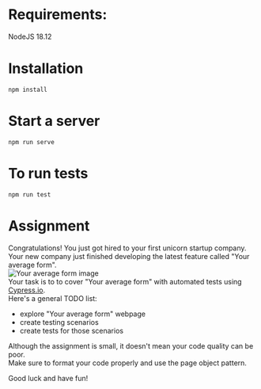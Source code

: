 # Requirements:
NodeJS 18.12  

# Installation  
`npm install`

# Start a server  
`npm run serve`

# To run tests  
`npm run test`

# Assignment  
Congratulations! You just got hired to your first unicorn startup company.  
Your new company just finished developing the latest feature called "Your average form".  
![Your average form image](public/webpage.jpg)  
Your task is to to cover "Your average form" with automated tests using [Cypress.io](https://cypress.io).  
Here's a general TODO list:
- explore "Your average form" webpage
- create testing scenarios
- create tests for those scenarios

Although the assignment is small, it doesn't mean your code quality can be poor.  
Make sure to format your code properly and use the page object pattern.  

Good luck and have fun!
